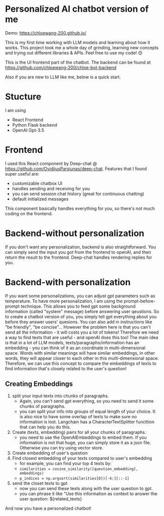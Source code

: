 # Personalized AI chatbot version of me

Demo: 
https://chloewang-200.github.io/

This is my first time working with LLM models and learning about how it works. This project took me a whole day of grinding, learning new concepts and trying out different libraries & APIs. Feel free to use my code! 😊

This is the UI frontend part of the chatbot. The backend can be found at https://github.com/chloewang-200/chloe-bot-backend

Also if you are new to LLM like me, below is a quick start.

# Stucture
I am using
- React Frontend
- Python Flask backend
- OpenAI Gpt-3.5

# Frontend
I used this React component by Deep-chat @ https://github.com/OvidijusParsiunas/deep-chat. Features that I found super useful are:
- customizable chatbox UI
- handles sending and receiving for you
- you can send session chat history (great for continuous chatting)
- default initialized messages

This component basically handles everything for you, so there's not much coding on the frontend.

# Backend-without personalization
If you don't want any personalization, backend is also straightforward. You can simply send the input you got from the frontend to openAI, and then return the result to the frontend. Deep-chat handles rendering replies for you.

# Backend-with personalization

If you want some personalizations, you can adjust gpt parameters such as temperature.
To have more personalization, I am using the prompt-before-prompt technique. This allows you to feed gpt some background information (called "system" message) before answering user qeustions. So to create a chatbot version of you, you simply tell gpt everything about you before they answer users' quesions. You can also add in instructions like "be friendly", "be concise"...
However the problem here is that you can't send all the information - it will costs you a lot of tokens!
Therefore we need a way to find texts that are useful - and openAI does this too!
The main idea is that in a lot of LLM models, texts/paragraphs/information has an embedding - you can think of it as an coordinate in multi-dimensional space. Words with similar meanings will have similar embeddings, in other words, they will appear closer to each other in this multi-dimensional space. Therefore, we can use this concept to compare the embeddings of texts to find information that's closely related to the user's question!

## Creating Embeddings
1. split your input texts into chunks of paragraphs.
   - Again, you can't send gpt everything, so you need to send it some chunks of paragraphs. 
   - you can split your info into groups of equal length of your choice. It is also nice to have some overlap of texts to make sure no information is lost. Langchain has a CharacterTextSplitter functtion that can help you do this.
3. Create (texts, embedding) pairs for all your chunks of paragraphs.
   - you need to use the OpenAIEmbeddings to embed them. If you information is not that huge, you can simply store it as a json file. Otherwise you can try using vector store.
4. Create embedding of user's question
5. Find closest embedding of your texts compared to user's embedding
   -  for example, you can find your top 4 texts by:
   -  `similarities = cosine_similarity([question_embedding], embeddings)`
   -  `p_indices = np.argsort(similarities[0])[-4:][::-1]`
6. send the closet texts to gpt
   - now you can send these texts along with the user question to gpt.
   - you can phrase it like "Use this information as context to answer the user question: ${related_texts}

And now you have a personalized chatbot!


